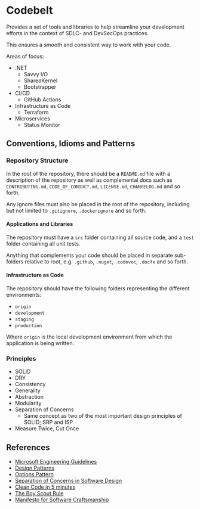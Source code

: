 # Codebelt

Provides a set of tools and libraries to help streamline your development efforts in the context of SDLC- and DevSecOps practices.

This ensures a smooth and consistent way to work with your code.

Areas of focus:

- .NET
  - Savvy I/O
  - SharedKernel
  - Bootstrapper
- CI/CD
  - GitHub Actions
- Infrastructure as Code
  - Terraform
- Microservices
  - Status Monitor

## Conventions, Idioms and Patterns

### Repository Structure

In the root of the repository, there should be a `README.md` file with a description of the repository as well as complemental docs such as `CONTRIBUTING.md`, `CODE_OF_CONDUCT.md`, `LICENSE.md`, `CHANGELOG.md` and so forth.

Any ignore files must also be placed in the root of the repository, including but not limited to `.gitignore`, `.dockerignore` and so forth.

#### Applications and Libraries

The repository must have a `src` folder containing all source code, and a `test` folder containing all unit tests.

Anything that complements your code should be placed in separate sub-folders relative to root, e.g. `.github`, `.nuget`, `.codevoc`, `.docfx` and so forth.

#### Infrastructure as Code

The repository should have the following folders representing the different environments:

- `origin`
- `development`
- `staging`
- `production`

Where `origin` is the local development environment from which the application is being written.

### Principles

- SOLID
- DRY
- Consistency
- Generality
- Abstraction
- Modularity
- Separation of Concerns
  - Same concept as two of the most important design principles of SOLID; SRP and ISP
- Measure Twice, Cut Once

## References

- [Microsoft Engineering Guidelines](https://github.com/dotnet/aspnetcore/wiki/Engineering-guidelines)
- [Design Patterns](https://refactoring.guru/design-patterns)
- [Options Pattern](https://learn.microsoft.com/en-us/aspnet/core/fundamentals/configuration/options?view=aspnetcore-8.0)
- [Separation of Concerns in Software Design](https://nalexn.github.io/separation-of-concerns/)
- [Clean Code in 5 minutes](https://issuu.com/softhouse/docs/cleancode_5minutes_120523)
- [The Boy Scout Rule](https://biratkirat.medium.com/step-8-the-boy-scout-rule-robert-c-martin-uncle-bob-9ac839778385)
- [Manifesto for Software Craftsmanship](https://manifesto.softwarecraftsmanship.org/)

